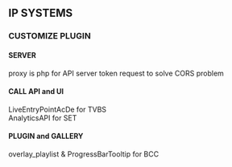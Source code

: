 ## IP SYSTEMS ###  

### CUSTOMIZE PLUGIN  ###  
#### SERVER ####  
proxy is php for API server token request to solve CORS problem  
  
#### CALL API and UI ####  
LiveEntryPointAcDe for TVBS  
AnalyticsAPI for SET
  
#### PLUGIN and GALLERY ####  
overlay_playlist & ProgressBarTooltip for BCC  

